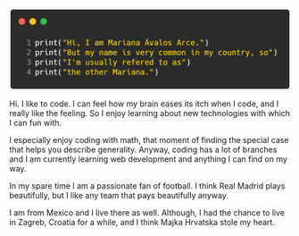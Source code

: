 ![alt text](https://github.com/the-other-mariana/the-other-mariana/blob/master/profile-name-exp.png?raw=true)<br />

Hi. I like to code. I can feel how my brain eases its itch when I code, and I really like the feeling. So I enjoy learning about new technologies with which I can fun with. <br />

I especially enjoy coding with math, that moment of finding the special case that helps you describe generality. Anyway, coding has a lot of branches and I am currently learning web development and anything I can find on my way.<br />

In my spare time I am a passionate fan of football. I think Real Madrid plays beautifully, but I like any team that pays beautifully anyway. <br />

I am from Mexico and I live there as well. Although, I had the chance to live in Zagreb, Croatia for a while, and I think Majka Hrvatska stole my heart.<br />